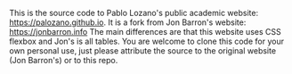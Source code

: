 This is the source code to Pablo Lozano's public academic website: https://palozano.github.io. It is a fork from Jon Barron's website: https://jonbarron.info The main differences are that this website uses CSS flexbox and Jon's is all tables. You are welcome to clone this code for your own personal use, just please attribute the source to the original website (Jon Barron's) or to this repo.
